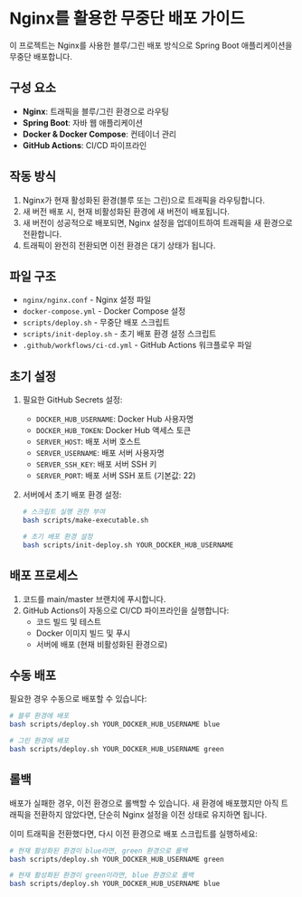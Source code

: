 # Nginx를 활용한 무중단 배포 가이드

이 프로젝트는 Nginx를 사용한 블루/그린 배포 방식으로 Spring Boot 애플리케이션을 무중단 배포합니다.

## 구성 요소

- **Nginx**: 트래픽을 블루/그린 환경으로 라우팅
- **Spring Boot**: 자바 웹 애플리케이션
- **Docker & Docker Compose**: 컨테이너 관리
- **GitHub Actions**: CI/CD 파이프라인

## 작동 방식

1. Nginx가 현재 활성화된 환경(블루 또는 그린)으로 트래픽을 라우팅합니다.
2. 새 버전 배포 시, 현재 비활성화된 환경에 새 버전이 배포됩니다.
3. 새 버전이 성공적으로 배포되면, Nginx 설정을 업데이트하여 트래픽을 새 환경으로 전환합니다.
4. 트래픽이 완전히 전환되면 이전 환경은 대기 상태가 됩니다.

## 파일 구조

- `nginx/nginx.conf` - Nginx 설정 파일
- `docker-compose.yml` - Docker Compose 설정
- `scripts/deploy.sh` - 무중단 배포 스크립트
- `scripts/init-deploy.sh` - 초기 배포 환경 설정 스크립트
- `.github/workflows/ci-cd.yml` - GitHub Actions 워크플로우 파일

## 초기 설정

1. 필요한 GitHub Secrets 설정:
   - `DOCKER_HUB_USERNAME`: Docker Hub 사용자명
   - `DOCKER_HUB_TOKEN`: Docker Hub 액세스 토큰
   - `SERVER_HOST`: 배포 서버 호스트
   - `SERVER_USERNAME`: 배포 서버 사용자명
   - `SERVER_SSH_KEY`: 배포 서버 SSH 키
   - `SERVER_PORT`: 배포 서버 SSH 포트 (기본값: 22)

2. 서버에서 초기 배포 환경 설정:
   ```bash
   # 스크립트 실행 권한 부여
   bash scripts/make-executable.sh
   
   # 초기 배포 환경 설정
   bash scripts/init-deploy.sh YOUR_DOCKER_HUB_USERNAME
   ```

## 배포 프로세스

1. 코드를 main/master 브랜치에 푸시합니다.
2. GitHub Actions이 자동으로 CI/CD 파이프라인을 실행합니다:
   - 코드 빌드 및 테스트
   - Docker 이미지 빌드 및 푸시
   - 서버에 배포 (현재 비활성화된 환경으로)

## 수동 배포

필요한 경우 수동으로 배포할 수 있습니다:

```bash
# 블루 환경에 배포
bash scripts/deploy.sh YOUR_DOCKER_HUB_USERNAME blue

# 그린 환경에 배포
bash scripts/deploy.sh YOUR_DOCKER_HUB_USERNAME green
```

## 롤백

배포가 실패한 경우, 이전 환경으로 롤백할 수 있습니다. 새 환경에 배포했지만 아직 트래픽을 전환하지 않았다면, 단순히 Nginx 설정을 이전 상태로 유지하면 됩니다.

이미 트래픽을 전환했다면, 다시 이전 환경으로 배포 스크립트를 실행하세요:

```bash
# 현재 활성화된 환경이 blue라면, green 환경으로 롤백
bash scripts/deploy.sh YOUR_DOCKER_HUB_USERNAME green

# 현재 활성화된 환경이 green이라면, blue 환경으로 롤백
bash scripts/deploy.sh YOUR_DOCKER_HUB_USERNAME blue
``` 